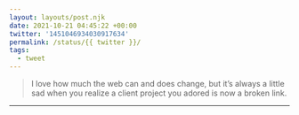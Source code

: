 ```yaml
---
layout: layouts/post.njk
date: 2021-10-21 04:45:22 +00:00
twitter: '1451046934030917634'
permalink: /status/{{ twitter }}/
tags: 
  - tweet
---
```


> I love how much the web can and does change, but it’s always a little sad when you realize a client project you adored is now a broken link.

---
